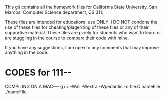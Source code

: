 This git contains all the homework files for California State University, San Marcos' Computer Science department, CS 311.

These files are intended for educational use ONLY. I DO NOT condone the use of these files for cheating/plagerizing of these files or any of their supportive material. These files are purely for students who want to learn or are stuggling in the course to compare their code with mine.

If you have any suggestions, I am open to any comments that may improve anything in the code.

# CODES for 111--

COMPILING ON A MAC---
g++ -Wall -Wextra -Wpedantic -o  file.C nameFile
./nameFile